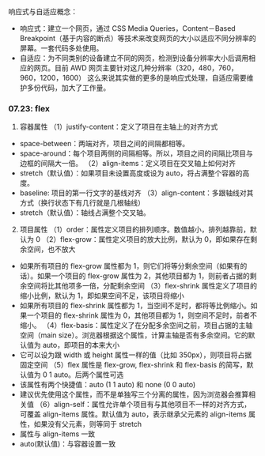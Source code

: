 响应式与自适应概念：

- 响应式：建立一个网页，通过 CSS Media Queries，Content－Based Breakpoint（基于内容的断点）等技术来改变网页的大小以适应不同分辨率的屏幕。一套代码多处使用。
- 自适应：为不同类别的设备建立不同的网页，检测到设备分辨率大小后调用相应的网页。目前 AWD 网页主要针对这几种分辨率（320，480，760，960，1200，1600）
  这么来说其实做的更多的是响应式处理，自适应需要维护多份代码，加大了工作量。

### 07.23: flex

1. 容器属性
   （1）justify-content：定义了项目在主轴上的对齐方式

- space-between：两端对齐，项目之间的间隔都相等。
- space-around：每个项目两侧的间隔相等。所以，项目之间的间隔比项目与边框的间隔大一倍。
  （2）align-items：定义项目在交叉轴上如何对齐
- stretch（默认值）：如果项目未设置高度或设为 auto，将占满整个容器的高度。
- baseline: 项目的第一行文字的基线对齐
  （3）align-content：多跟轴线对其方式（换行状态下有几行就是几根轴线）
- stretch（默认值）：轴线占满整个交叉轴。

2. 项目属性
   （1）order：属性定义项目的排列顺序。数值越小，排列越靠前，默认为 0
   （2）flex-grow：属性定义项目的放大比例，默认为 0，即如果存在剩余空间，也不放大

- 如果所有项目的 flex-grow 属性都为 1，则它们将等分剩余空间（如果有的话）。如果一个项目的 flex-grow 属性为 2，其他项目都为 1，则前者占据的剩余空间将比其他项多一倍，分配剩余空间
  （3）flex-shrink 属性定义了项目的缩小比例，默认为 1，即如果空间不足，该项目将缩小
- 如果所有项目的 flex-shrink 属性都为 1，当空间不足时，都将等比例缩小。如果一个项目的 flex-shrink 属性为 0，其他项目都为 1，则空间不足时，前者不缩小。
  （4）flex-basis：属性定义了在分配多余空间之前，项目占据的主轴空间（main size）。浏览器根据这个属性，计算主轴是否有多余空间。它的默认值为 auto，即项目的本来大小
- 它可以设为跟 width 或 height 属性一样的值（比如 350px），则项目将占据固定空间
  （5）flex 属性是 flex-grow, flex-shrink 和 flex-basis 的简写，默认值为 0 1 auto。后两个属性可选
- 该属性有两个快捷值：auto (1 1 auto) 和 none (0 0 auto)
- 建议优先使用这个属性，而不是单独写三个分离的属性，因为浏览器会推算相关值
  （6）align-self：属性允许单个项目有与其他项目不一样的对齐方式，可覆盖 align-items 属性。默认值为 auto，表示继承父元素的 align-items 属性，如果没有父元素，则等同于 stretch
- 属性与 align-items 一致
- auto(默认值)：与容器设置一致
